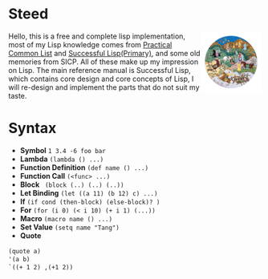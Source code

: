 # Steed
<img src="logo.png?raw=true" align="right" alt="" weight="120" height="120"/>Hello, this is a free and complete lisp implementation, most of my Lisp knowledge comes from [Practical Common List](https://gigamonkeys.com/book/) and [Successful Lisp(Primary)](https://dept-info.labri.fr/~strandh/Teaching/MTP/Common/David-Lamkins/contents.html),
and some old memories from SICP. All of these make up my impression on Lisp.
The main reference manual is Successful Lisp, which contains core design and core concepts of Lisp, I will re-design and implement the parts that do not suit my taste.

# Syntax
- **Symbol** `1 3.4 -6 foo bar`
- **Lambda** `(lambda () ...)`
- **Function Definition** `(def name () ...)`
- **Function Call** `(<func> ...)`
- **Block** ` (block (..) (..) (..))`
- **Let Binding** `(let ((a 11) (b 12) c) ...)`
- **If** `(if cond (then-block) (else-block)? )`
- **For** `(for (i 0) (< i 10) (+ i 1) (...))`
- **Macro** `(macro name () ...)`
- **Set Value** `(setq name "Tang")`
- **Quote**
```
(quote a)
'(a b)
`((+ 1 2) ,(+1 2))
```
